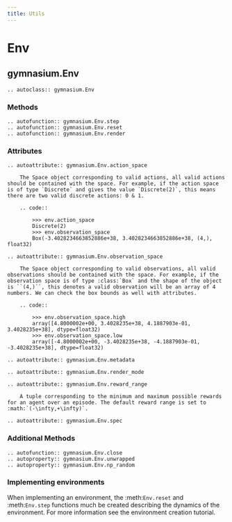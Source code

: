 ```yaml
---
title: Utils
---
```


# Env

## gymnasium.Env
```{eval-rst}
.. autoclass:: gymnasium.Env
```

### Methods

```{eval-rst}
.. autofunction:: gymnasium.Env.step
.. autofunction:: gymnasium.Env.reset
.. autofunction:: gymnasium.Env.render
```
### Attributes

```{eval-rst}
.. autoattribute:: gymnasium.Env.action_space

    The Space object corresponding to valid actions, all valid actions should be contained with the space. For example, if the action space is of type `Discrete` and gives the value `Discrete(2)`, this means there are two valid discrete actions: 0 & 1.
    
    .. code::

        >>> env.action_space
        Discrete(2)
        >>> env.observation_space
        Box(-3.4028234663852886e+38, 3.4028234663852886e+38, (4,), float32)

.. autoattribute:: gymnasium.Env.observation_space
    
    The Space object corresponding to valid observations, all valid observations should be contained with the space. For example, if the observation space is of type :class:`Box` and the shape of the object is ``(4,)``, this denotes a valid observation will be an array of 4 numbers. We can check the box bounds as well with attributes.
    
    .. code::

        >>> env.observation_space.high
        array([4.8000002e+00, 3.4028235e+38, 4.1887903e-01, 3.4028235e+38], dtype=float32)
        >>> env.observation_space.low
        array([-4.8000002e+00, -3.4028235e+38, -4.1887903e-01, -3.4028235e+38], dtype=float32)

.. autoattribute:: gymnasium.Env.metadata

.. autoattribute:: gymnasium.Env.render_mode

.. autoattribute:: gymnasium.Env.reward_range
    
    A tuple corresponding to the minimum and maximum possible rewards for an agent over an episode. The default reward range is set to :math:`(-\infty,+\infty)`.

.. autoattribute:: gymnasium.Env.spec
``` 

### Additional Methods

```{eval-rst}
.. autofunction:: gymnasium.Env.close
.. autoproperty:: gymnasium.Env.unwrapped
.. autoproperty:: gymnasium.Env.np_random
```

### Implementing environments

When implementing an environment, the :meth:`Env.reset` and :meth:`Env.step` functions much be created describing the 
dynamics of the environment. 
For more information see the environment creation tutorial. 